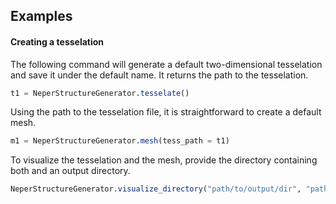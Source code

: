 ## Examples

#### Creating a tesselation

The following command will generate a default two-dimensional tesselation and save it under the default name. It returns the path to the tesselation.
```julia
t1 = NeperStructureGenerator.tesselate()
```

Using the path to the tesselation file, it is straightforward to create a default mesh.
```julia
m1 = NeperStructureGenerator.mesh(tess_path = t1)
```

To visualize the tesselation and the mesh, provide the directory containing both and an output directory.
```julia
NeperStructureGenerator.visualize_directory("path/to/output/dir", "path/to/mesh/and/tesselation/directory")
```